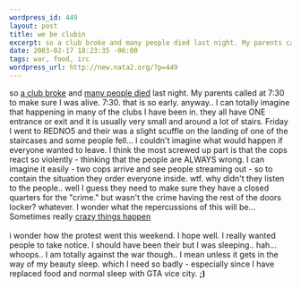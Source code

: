 ```yaml
--- 
wordpress_id: 449
layout: post
title: we be clubin
excerpt: so a club broke and many people died last night. My parents called at 7:30 to make sure I was alive. 7:30. that is so early. anyway.. I can totally imagine that happening in many of the clubs I have been in. they all have ONE entrance or exit and it is usual...
date: 2003-02-17 18:23:35 -06:00
tags: war, food, irc
wordpress_url: http://new.nata2.org/?p=449
---
```

so <a href="http://www.washingtonpost.com/wp-dyn/articles/A20689-2003Feb17.html">a club broke</a> and <a href="http://www.nbc5.com/news/1981489/detail.html">many people died</a> last night. My parents called at 7:30 to make sure I was alive. 7:30. that is so early. anyway.. I can totally imagine that happening in many of the clubs I have been in. they all have ONE entrance or exit and it is usually very small and around a lot of stairs. Friday I went to REDNO5 and their was a slight scuffle on the landing of one of the staircases and some people fell... I couldn't imagine what would happen if everyone wanted to leave. I think the most screwed up part is that the cops react so violently - thinking that the people are ALWAYS wrong. I can imagine it easily - two cops arrive and see people streaming out - so to contain the situation they order everyone inside. wtf. why didn't they listen to the people.. well I guess they need to make sure they have a closed quarters for the "crime." but wasn't the crime having the rest of the doors locker? whatever. I wonder what the repercussions of this will be... Sometimes really <a href="http://www.sbsun.com/Stories/0,1413,208~12588~1181610,00.html">crazy things happen</a><br/><br/>i wonder how the protest went this weekend. I hope well. I really wanted people to take notice. I should have been their but I was sleeping.. hah... whoops.. I am totally against the war though.. I mean unless it gets in the way of my beauty sleep. which I need so badly - especially since I have replaced food and normal sleep with GTA vice city. <b>;)</b>
